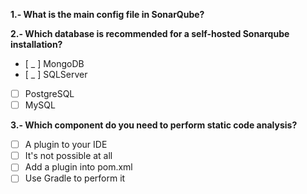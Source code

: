 

**1.- What is the main config file in SonarQube?**

**2.- Which database is recommended for a self-hosted Sonarqube installation?**

- [ _ ] MongoDB
- [ _ ] SQLServer
- [   ] PostgreSQL
- [   ] MySQL

**3.- Which component do you need to perform static code analysis?**

- [ ] A plugin to your IDE
- [ ] It's not possible at all
- [ ] Add a plugin into pom.xml
- [ ] Use Gradle to perform it 